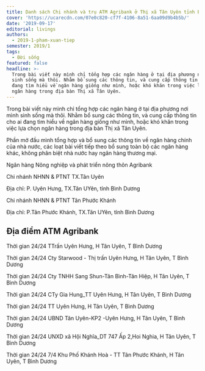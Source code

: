 ```yaml
---
title: Danh sách Chi nhánh và trụ ATM Agribank ở Thị xã Tân Uyên tỉnh Bình Dương
cover: 'https://ucarecdn.com/07e0c820-cf7f-4106-8a51-6aa09d9b4b5b/'
date: '2019-09-17'
editorial: livings
authors:
  - 2019-1-pham-xuan-tiep
semester: 2019/1
tags:
  - Đời sống
featured: false
headline: >-
  Trong bài viết này mình chỉ tổng hợp các ngân hàng ở tại địa phương nơi mình
  sinh sống mà thôi. Nhằm bổ sung các thông tin, và cung cấp thông tin cho ai
  đang tìm hiểu về ngân hàng giống như mình, hoặc khó khăn trong việc lựa chọn
  ngân hàng trong địa bàn Thị xã Tân Uyên.
---
```

Trong bài viết này mình chỉ tổng hợp các ngân hàng ở tại địa phương nơi mình sinh sống mà thôi. Nhằm bổ sung các thông tin, và cung cấp thông tin cho ai đang tìm hiểu về ngân hàng giống như mình, hoặc khó khăn trong việc lựa chọn ngân hàng trong địa bàn Thị xã Tân Uyên.



Phần mở đầu mình tổng hợp và bổ sung các thông tin về ngân hàng chính của nhà nước, các loạt bài viết tiếp theo bổ sung toàn bộ các ngân hàng khác, không phân biệt nhà nước hay ngân hàng thương mại.



Ngân hàng Nông nghiệp và phát triển nông thôn Agribank

Chi nhánh NHNN & PTNT TX.Tân Uyên

Địa chỉ: P. Uyên Hưng, TX.Tân UYên, tỉnh Bình Dương



Chi nhánh NHNN & PTNT Tân Phước Khánh

Địa chỉ: P.Tân Phước Khánh, TX.Tân UYên, tỉnh Bình Dương

## Địa điểm ATM Agribank

Thời gian 24/24 TTrấn Uyên Hưng, H Tân Uyên, T Bình Dương

Thời gian 24/24 Cty Starwood - Thị trấn Uyên Hưng, H Tân Uyên, T Bình Dương

Thời gian 24/24 Cty TNHH Sang Shun-Tân Bình-Tân Hiệp, H Tân Uyên, T Bình Dương



Thời gian 24/24 CTy Gia Hung_TT Uyên Hưng, H Tân Uyên, T Bình Dương

Thời gian 24/24 TT Uyên Hưng, H Tân Uyên, T Bình Dương

Thời gian 24/24 UBND Tân Uyên-KP2 -Uyên Hưng, H Tân Uyên, T Bình Dương

Thời gian 24/24 UNXD xã Hội Nghĩa_DT 747 Ấp 2,Hoi Nghia, H Tân Uyên, T Bình Dương

Thời gian 24/24 7/4 Khu Phố Khánh Hoà - TT Tân Phước Khánh, H Tân Uyên, T Bình Dương
